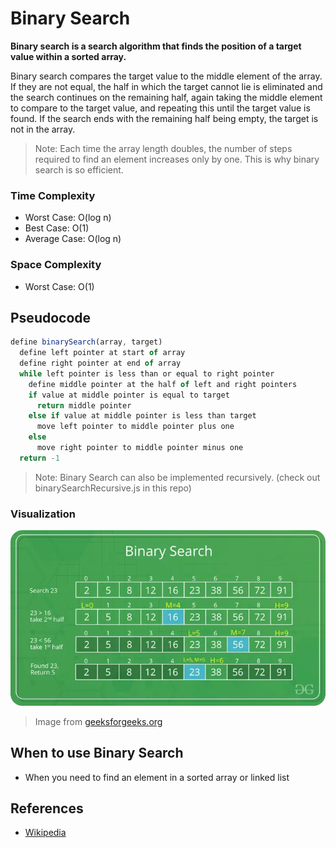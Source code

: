 # Binary Search

**Binary search is a search algorithm that finds the position of a target value within a sorted array.**

Binary search compares the target value to the middle element of the array. If they are not equal, the half in which the target cannot lie is eliminated and the search continues on the remaining half, again taking the middle element to compare to the target value, and repeating this until the target value is found. If the search ends with the remaining half being empty, the target is not in the array.

> Note: Each time the array length doubles, the number of steps required to find an element increases only by one. This is why binary search is so efficient.

### Time Complexity

- Worst Case: O(log n)
- Best Case: O(1)
- Average Case: O(log n)

### Space Complexity

- Worst Case: O(1)

## Pseudocode

```js
define binarySearch(array, target)
  define left pointer at start of array
  define right pointer at end of array
  while left pointer is less than or equal to right pointer
    define middle pointer at the half of left and right pointers
    if value at middle pointer is equal to target
      return middle pointer
    else if value at middle pointer is less than target
      move left pointer to middle pointer plus one
    else
      move right pointer to middle pointer minus one
  return -1
```

> Note: Binary Search can also be implemented recursively. (check out binarySearchRecursive.js in this repo)

### Visualization

![Binary Search](./binary-search.webp 'Binary Search')

> Image from [geeksforgeeks.org](https://www.geeksforgeeks.org/binary-search/)

## When to use Binary Search

- When you need to find an element in a sorted array or linked list

## References

- [Wikipedia](https://en.wikipedia.org/wiki/Binary_search_algorithm)
